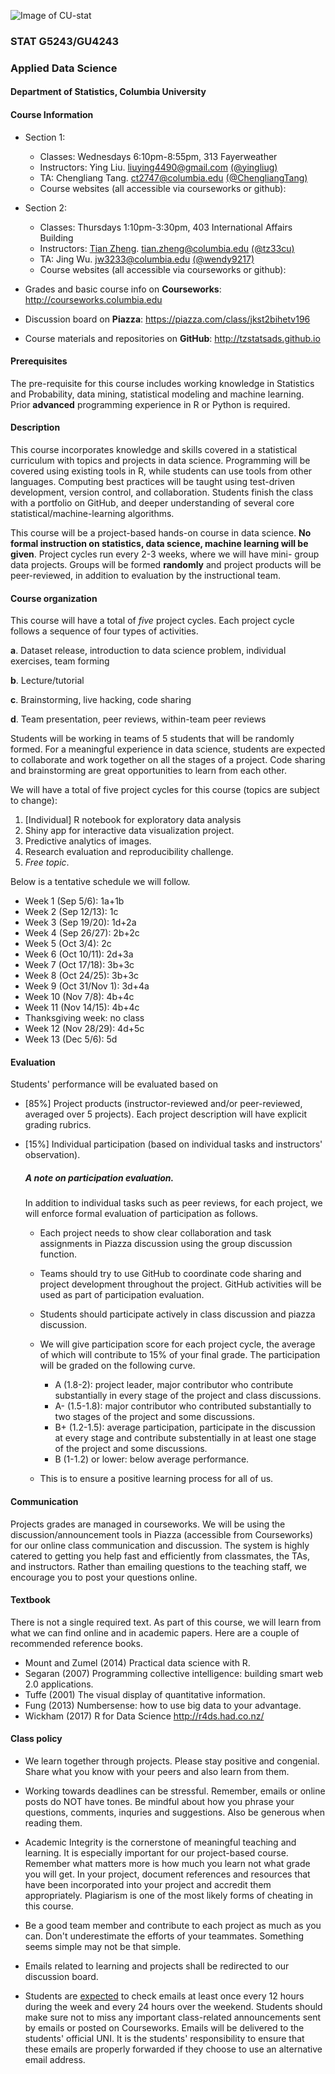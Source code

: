 ![Image of CU-stat](http://res.cloudinary.com/tz33cu/image/upload/c_scale,w_583/v1531255959/Screen_Shot_2018-07-10_at_4.52.02_PM_boejm8.png)

### STAT G5243/GU4243
### Applied Data Science

#### Department of Statistics, Columbia University 

#### Course Information

* Section 1:

	* Classes: Wednesdays 6:10pm-8:55pm, 313 Fayerweather
	* Instructors: Ying Liu.  <liuying4490@gmail.com> [(@yingliug)](https://github.com/yingliug)
	* TA: Chengliang Tang. <ct2747@columbia.edu> [(@ChengliangTang)](http://github.com/ChengliangTang)
	* Course websites (all accessible via courseworks or github): 
		
* Section 2:
	
	* Classes: Thursdays 1:10pm-3:30pm, 403 International Affairs Building
	* Instructors: [Tian Zheng](http://stat.columbia.edu/~tzheng). <tian.zheng@columbia.edu> [(@tz33cu)](http://github.com/tz33cu)	
	* TA: Jing Wu. <jw3233@columbia.edu> [(@wendy9217)](https://github.com/wendy9217)
	* Course websites (all accessible via courseworks or github): 
		
* Grades and basic course info on **Courseworks**: <http://courseworks.columbia.edu>
* Discussion board on **Piazza**: <https://piazza.com/class/jkst2bihetv196>
* Course materials and repositories on **GitHub**: <http://tzstatsads.github.io>
 
#### Prerequisites
The pre-requisite for this course includes working knowledge in Statistics and Probability, data mining, statistical modeling and machine learning. Prior **advanced** programming experience in R or Python is required. 

#### Description  
This course incorporates knowledge and skills covered in a statistical curriculum with topics and projects in data science. Programming will be covered using existing tools in R, while students can use tools from other languages. Computing best practices will be taught using test-driven development, version control, and collaboration. Students finish the class with a portfolio on GitHub, and deeper understanding of several core statistical/machine-learning algorithms. 

This course will be a project-based hands-on course in data science. **No formal instruction on statistics, data science, machine learning will be given**. Project cycles run every 2-3 weeks, where we will have mini- group data projects. Groups will be formed **randomly** and project products will be peer-reviewed, in addition to evaluation by the instructional team.

#### Course organization
This course will have a total of *five* project cycles. Each project cycle follows a sequence of four types of activities. 

**a**. Dataset release, introduction to data science problem, individual exercises, team forming

**b**. Lecture/tutorial

**c**. Brainstorming, live hacking, code sharing

**d**. Team presentation, peer reviews, within-team peer reviews

Students will be working in teams of 5 students that will be randomly formed. For a meaningful experience in data science, students are expected to collaborate and work together on all the stages of a project. Code sharing and brainstorming are great opportunities to learn from each other. 

We will have a total of five project cycles for this course (topics are subject to change):

1. [Individual] R notebook for exploratory data analysis 
2. Shiny app for interactive data visualization project.
3. Predictive analytics of images.
4. Research evaluation and reproducibility challenge.
5. *Free topic*.

Below is a tentative schedule we will follow.

+ Week 1 (Sep 5/6): 1a+1b
+ Week 2 (Sep 12/13): 1c
+ Week 3 (Sep 19/20): 1d+2a
+ Week 4 (Sep 26/27): 2b+2c
+ Week 5 (Oct 3/4): 2c
+ Week 6 (Oct 10/11): 2d+3a
+ Week 7 (Oct 17/18): 3b+3c
+ Week 8 (Oct 24/25): 3b+3c
+ Week 9 (Oct 31/Nov 1): 3d+4a
+ Week 10 (Nov 7/8): 4b+4c
+ Week 11 (Nov 14/15): 4b+4c
+ Thanksgiving week: no class
+ Week 12 (Nov 28/29): 4d+5c
+ Week 13 (Dec 5/6): 5d

#### Evaluation

Students' performance will be evaluated based on 

* [85%] Project products (instructor-reviewed and/or peer-reviewed, averaged over 5 projects). Each project description will have explicit grading rubrics. 
* [15%] Individual participation (based on individual tasks and instructors' observation).

	##### A note on participation evaluation. 
	In addition to individual tasks such as peer reviews, for each project, we will enforce formal evaluation of participation as follows. 
	
	* Each project needs to show clear collaboration and task assignments in Piazza discussion using the group discussion function. 
	* Teams should try to use GitHub to coordinate code sharing and project development throughout the project. GitHub activities will be used as part of participation evaluation. 
	* Students should participate actively in class discussion and piazza discussion. 
	* We will give participation score for each project cycle, the average of which will contribute to 15% of your final grade. The participation will be graded on the following curve. 
	
		* A (1.8-2): project leader, major contributor who contribute substantially in every stage of the project and class discussions. 
		* A- (1.5-1.8): major contributor who contributed substantially to two stages of the project and some discussions. 
		* B+ (1.2-1.5): average participation, participate in the discussion at every stage and contribute substentially in at least one stage of the project and some discussions. 
		* B (1-1.2) or lower: below average performance.   
	* This is to ensure a positive learning process for all of us.  

#### Communication
Projects grades are managed in courseworks. We will be using the discussion/announcement tools in Piazza (accessible from Courseworks) for our online class communication and discussion. The system is highly catered to getting you help fast and efficiently from classmates, the TAs, and instructors. Rather than emailing questions to the teaching staff, we encourage you to post your questions online.

#### Textbook
There is not a single required text. As part of this course, we will learn from what we can find online and in academic papers. Here are a couple of recommended reference books. 

+ Mount and Zumel (2014) Practical data science with R.
+ Segaran (2007) Programming collective intelligence: building smart web 2.0 applications.
+ Tuffe (2001) The visual display of quantitative information.
+ Fung (2013) Numbersense: how to use big data to your advantage.
+ Wickham (2017) R for Data Science http://r4ds.had.co.nz/

#### Class policy

* We learn together through projects. Please stay positive and congenial. Share what you know with your peers and also learn from them.

* Working towards deadlines can be stressful. Remember, emails or online posts do NOT have tones. Be mindful about how you phrase your questions, comments, inquries and suggestions. Also be generous when reading them. 

* Academic Integrity is the cornerstone of meaningful teaching and learning. It is especially important for our project-based course. Remember what matters more is how much you learn not what grade you will get. In your project, document references and resources that have been incorporated into your project and accredit them appropriately. Plagiarism is one of the most likely forms of cheating in this course. 

* Be a good team member and contribute to each project as much as you can. Don't underestimate the efforts of your teammates. Something seems simple may not be that simple. 

* Emails related to learning and projects shall be redirected to our discussion board.
 
* Students are [expected](http://policylibrary.columbia.edu/student-email-communication-policy) to check emails at least once every 12 hours during the week and every 24 hours over the weekend. Students should make sure not to miss any important class-related announcements sent by emails or posted on Courseworks. Emails will be delivered to the students' official UNI. It is the students' responsibility to ensure that these emails are properly forwarded if they choose to use an alternative email address. 




